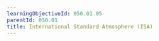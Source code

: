 ```yaml
---
learningObjectiveId: 050.01.05
parentId: 050.01
title: International Standard Atmosphere (ISA)
---
```



